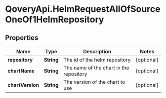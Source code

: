 # QoveryApi.HelmRequestAllOfSourceOneOf1HelmRepository

## Properties

Name | Type | Description | Notes
------------ | ------------- | ------------- | -------------
**repository** | **String** | The id of the helm repository | [optional] 
**chartName** | **String** | The name of the chart in the repository | [optional] 
**chartVersion** | **String** | The version of the chart to use | [optional] 


